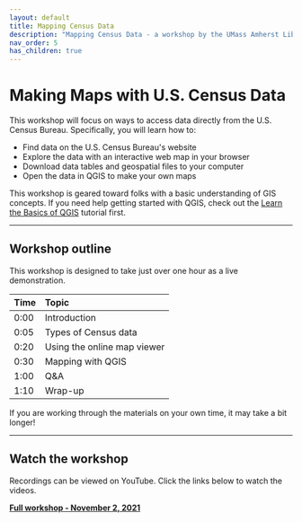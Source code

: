 ```yaml
---
layout: default
title: Mapping Census Data
description: "Mapping Census Data - a workshop by the UMass Amherst Libraries."
nav_order: 5
has_children: true
---
```


# Making Maps with U.S. Census Data

This workshop will focus on ways to access data directly from the U.S. Census Bureau. Specifically, you will learn how to:
* Find data on the U.S. Census Bureau's website
* Explore the data with an interactive web map in your browser
* Download data tables and geospatial files to your computer
* Open the data in QGIS to make your own maps

This workshop is geared toward folks with a basic understanding of GIS concepts. If you need help getting started with QGIS, check out the [Learn the Basics of QGIS](https://umass-gis.github.io/workshops/content/basics-qgis/) tutorial first.

---
## Workshop outline

This workshop is designed to take just over one hour as a live demonstration.

| Time | Topic |
| :--- | :--- |
| 0:00 | Introduction |
| 0:05 | Types of Census data |
| 0:20 | Using the online map viewer |
| 0:30 | Mapping with QGIS |
| 1:00 | Q&A |
| 1:10 | Wrap-up |

If you are working through the materials on your own time, it may take a bit longer!

---
## Watch the workshop

Recordings can be viewed on YouTube. Click the links below to watch the videos.

**[Full workshop - November 2, 2021](https://youtu.be/GsF6dQgleTE)**
